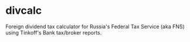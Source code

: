 # divcalc
Foreign dividend tax calculator for Russia's Federal Tax Service (aka FNS)
using Tinkoff's Bank tax/broker reports.
